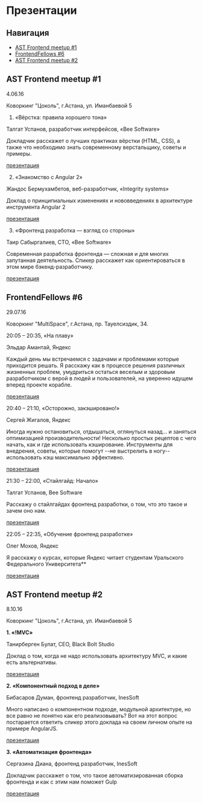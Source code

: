 # Презентации

## Навигация

- [AST Frontend meetup #1](#astfrontend1)
- [FrontendFellows #6](#frontendfellows)
- [AST Frontend meetup #2](#astfrontend2)

## <a name="astfrontend1"></a> AST Frontend meetup #1

4.06.16

Коворкинг "Цоколь", г.Астана, ул. Иманбаевой 5

1. «Вёрстка: правила хорошего тона»

Талгат Успанов, разработчик интерфейсов, «Bee Software»

Докладчик расскажет о лучших практиках вёрстки (HTML, CSS), а также что необходимо знать современному верстальщику, советы и примеры.

[презентация](http://goo.gl/rkyOQQ)

2. «Знакомство с Angular 2»

Жандос Бермухамбетов, веб-разработчик, «Integrity systems»

Доклад о принципиальных изменениях и нововведениях в архитектуре инструмента Angular 2

[презентация](http://goo.gl/RUUNel)

3. «Фронтенд разработка — взгляд со стороны»

Таир Сабыргалиев, CTO, «Bee Software»

Современная разработка фронтенда — сложная и для многих запутанная деятельность. Спикер расскажет как ориентироваться в этом мире бэкенд-разработчику.

[презентация](http://goo.gl/vzayLT)

## <a name="frontendfellows"></a> FrontendFellows #6

29.07.16

Коворкинг "MultiSpace", г.Астана, пр. Тауелсиздик, 34.

20:05 – 20:35, «На плаву»

Эльдар Амантай, Яндекс

Каждый день мы встречаемся с задачами и проблемами которые приходится решать. Я расскажу как в процессе решения различных жизненных проблем, умудриться остаться веселым и здоровым разработчиком с верой в людей и пользователей, на уверенно идущем вперед проекте корабле.

[презентация](https://yadi.sk/i/yyXh7hoatuaY8)

20:40 – 21:10, «Осторожно, закэшировано!»

Сергей Жигалов, Яндекс

Иногда нужно остановиться, отдышаться, оглянуться назад… и заняться оптимизацией производительности! Несколько простых рецептов с чего начать, как и где использовать кэширование. Инструменты для внедрения, советы, которые помогут --не выстрелить в ногу-- использовать кэш максимально эффективно.

[презентация](http://zhigalov.github.io/frontend-fellows-cache-kz/)

21:30 – 22:00, «Стайлгайд: Начало»

Талгат Успанов, Bee Software

Расскажу о стайлгайдах фронтенд разработки, о том, что это такое и зачем оно нам.

[презентация](https://talgautb.github.io/styleguide-begin/)

22:05 – 22:35, «Обучение фронтенд разработке»

Олег Мохов, Яндекс

Я расскажу о курсах, которые Яндекс читает студентам Уральского Федерального Университета**

[презентация](https://yadi.sk/d/m817QjCDtkhyb)

## <a name="astfrontend2"></a> AST Frontend meetup #2

8.10.16

Коворкинг "Цоколь", г.Астана, ул. Иманбаевой 5

**1. «!MVC»**

Танирберген Булат, CEO, Black Bolt Studio

Доклад о том, когда не надо использовать архитектуру MVC, и какие есть альтернативы.

[презентация](https://yadi.sk/i/MO14kCi1wZ6zv)

**2. «Компонентный подход в деле»**

Бибасаров Думан, фронтенд разработчик, InesSoft

Много написано о компонентном подходе, модульной архитектуре, но все равно не понятно как его реализовывать? Вот на этот вопрос постарается ответить спикер этого доклада на своем личном опыте на примере AngularJS.

[презентация](https://yadi.sk/i/N4QsrUhIwZ79G)

**3. «Автоматизация фронтенда»**

Сергазина Диана, фронтенд разработчик, InesSoft

Докладчик расскажет о том, что такое автоматизированная сборка фронтенда и как с этим нам поможет Gulp

[презентация](https://yadi.sk/i/BgK9ddYJwZ9QZ)
